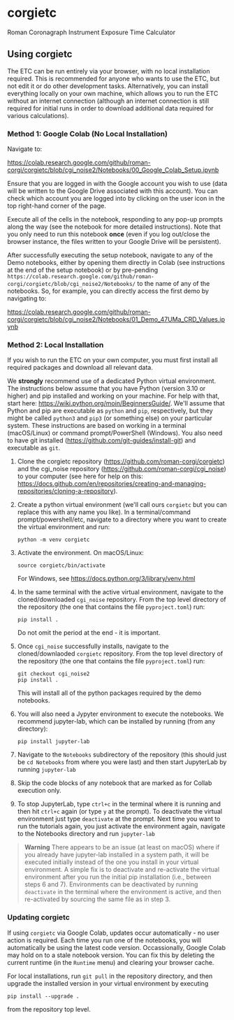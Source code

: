 # corgietc
Roman Coronagraph Instrument Exposure Time Calculator

## Using corgietc

The ETC can be run entirely via your browser, with no local installation required.  This is recommended for anyone who wants to use the ETC, but not edit it or do other development tasks. Alternatively, you can install everything locally on your own machine, which allows you to run the ETC without an internet connection (although an internet connection is still required for initial runs in order to download additional data required for various calculations).

### Method 1: Google Colab (No Local Installation)

Navigate to:

https://colab.research.google.com/github/roman-corgi/corgietc/blob/cgi_noise2/Notebooks/00_Google_Colab_Setup.ipynb

Ensure that you are logged in with the Google account you wish to use (data will be written to the Google Drive associated with this account).  You can check which account you are logged into by clicking on the user icon in the top right-hand corner of the page. 

Execute all of the cells in the notebook, responding to any pop-up prompts along the way (see the notebook for more detailed instructions). Note that you only need to run this notebook **once** (even if you log out/close the browser instance, the files written to your Google Drive will be persistent).

After successfully executing the setup notebook, navigate to any of the Demo notebooks, either by opening them directly in Colab (see instructions at the end of the setup notebook) or by pre-pending `https://colab.research.google.com/github/roman-corgi/corgietc/blob/cgi_noise2/Notebooks/` to the name of any of the notebooks.  So, for example, you can directly access the first demo by navigating to:

https://colab.research.google.com/github/roman-corgi/corgietc/blob/cgi_noise2/Notebooks/01_Demo_47UMa_CRD_Values.ipynb


### Method 2: Local Installation

If you wish to run the ETC on your own computer, you must first install all required packages and download all relevant data.  

We **strongly** recommend use of a dedicated Python virtual environment.  The instructions below assume that you have Python (version 3.10 or higher) and pip installed and working on your machine. For help with that, start here: https://wiki.python.org/moin/BeginnersGuide/. We'll assume that Python and pip are executable as `python` and `pip`, respectively, but they might be called `python3` and `pip3` (or something else) on your particular system. These instructions are based on working in a terminal (macOS/Linux) or command prompt/PowerShell (Windows). You also need to have git installed (https://github.com/git-guides/install-git) and executable as `git`. 

1. Clone the corgietc repository (https://github.com/roman-corgi/corgietc) and the cgi_noise repository (https://github.com/roman-corgi/cgi_noise) to your computer (see here for help on this: https://docs.github.com/en/repositories/creating-and-managing-repositories/cloning-a-repository).

2. Create a python virtual environment (we'll call ours `corgietc` but you can replace this with any name you like). In a terminal/command prompt/powershell/etc, navigate to a directory where you want to create the virtual environment and run:
   
   ```python -m venv corgietc```
   
3. Activate the environment. On macOS/Linux:

    ```source corgietc/bin/activate```

   For Windows, see https://docs.python.org/3/library/venv.html

5. In the same terminal with the active virtual environment, navigate to the cloned/downloaded `cgi_noise` repository.  From the top level directory of the repository (the one that contains the file `pyproject.toml`) run:

    ```pip install .```

   Do not omit the period at the end - it is important. 

7. Once `cgi_noise` successfully installs, navigate to the cloned/downlaoded `corgietc` repository.  From the top level directory of the repository (the one that contains the file `pyproject.toml`) run:

    ```
    git checkout cgi_noise2
    pip install .
    ```
    
    This will install all of the python packages required by the demo notebooks.
 
8. You will also need a Jypyter environment to execute the notebooks.  We recommend jupyter-lab, which can be installed by running (from any directory):

    ```pip install jupyter-lab```


9. Navigate to the `Notebooks` subdirectory of the repository (this should just be `cd Notebooks` from where you were last) and then start JupyterLab by running `jupyter-lab`

10. Skip the code blocks of any notebook that are marked as for Collab execution only.

11. To stop JupyterLab, type `ctrl+c` in the terminal where it is running and then hit `ctrl+c` again (or type `y` at the prompt). To deactivate the virtual environment just type `deactivate` at the prompt.  Next time you want to run the tutorials again, you just activate the environment again, navigate to the Notebooks directory and run `jupyter-lab`

>**Warning**
>There appears to be an issue (at least on macOS) where if you already have jupyter-lab installed in a system path, it will be executed initially instead of the one you install in your virtual environment.  A simple fix is to deactivate and re-activate the virtual environment after you run the initial pip installation (i.e., between steps 6 and 7).  Environments can be deactivated by running `deactivate` in the terminal where the environment is active, and then re-activated by sourcing the same file as in step 3. 

### Updating corgietc

If using `corgietc` via Google Colab, updates occur automatically - no user action is required. Each time you run one of the notebooks, you will automatically be using the latest code version.  Occassionally, Google Colab may hold on to a stale notebook version.  You can fix this by deleting the current runtime (in the `Runtime` menu) and clearing your browser cache. 

For local installations, run `git pull` in the repository directory, and then upgrade the installed version in your virtual environment by executing 

```pip install --upgrade .```

from the repository top level.


